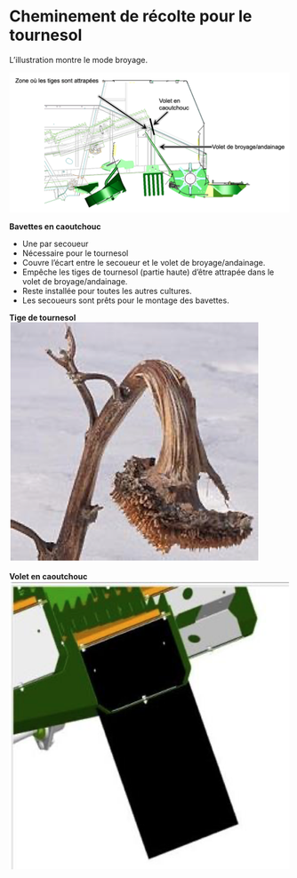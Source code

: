 # Cheminement de récolte pour le tournesol

L’illustration montre le mode broyage.

![../images/Capture%20d%E2%80%99%C3%A9cran%202025-04-20%20%C3%A0%2013.48.32.png](../images/Capture%20d%E2%80%99%C3%A9cran%202025-04-20%20%C3%A0%2013.48.32.png)

**Bavettes en caoutchouc**

- Une par secoueur
- Nécessaire pour le tournesol
- Couvre l’écart entre le secoueur et le volet de broyage/andainage.
- Empêche les tiges de tournesol (partie haute) d’être attrapée dans le volet de broyage/andainage.
- Reste installée pour toutes les autres cultures.
- Les secoueurs sont prêts pour le montage des bavettes.

**Tige de tournesol**
![../images/Capture%20d%E2%80%99%C3%A9cran%202025-04-20%20%C3%A0%2013.48.49.png](../images/Capture%20d%E2%80%99%C3%A9cran%202025-04-20%20%C3%A0%2013.48.49.png)

**Volet en caoutchouc**
![../images/Capture%20d%E2%80%99%C3%A9cran%202025-04-20%20%C3%A0%2013.48.57.png](../images/Capture%20d%E2%80%99%C3%A9cran%202025-04-20%20%C3%A0%2013.48.57.png)

